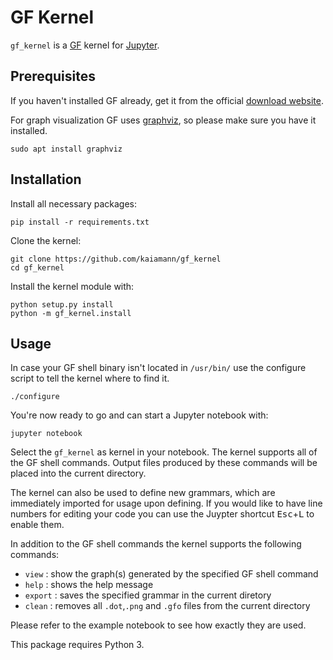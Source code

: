 GF Kernel
===========

`gf_kernel` is a [GF](https://www.grammaticalframework.org/) kernel for [Jupyter](https://jupyter.org/).

Prerequisites
-------------
If you haven't installed GF already, get it from the official [download website](https://www.grammaticalframework.org/download/index.html).


For graph visualization GF uses [graphviz](http://www.graphviz.org/), so please make sure you have it installed.
    
    sudo apt install graphviz

Installation
------------
Install all necessary packages:

    pip install -r requirements.txt

Clone the kernel:

    git clone https://github.com/kaiamann/gf_kernel
    cd gf_kernel

Install the kernel module with:

    python setup.py install
    python -m gf_kernel.install
    

Usage
-----
In case your GF shell binary isn't located in `/usr/bin/` use the configure script to tell the kernel where to find it.

    ./configure

You're now ready to go and can start a Jupyter notebook with:

    jupyter notebook

Select the `gf_kernel` as kernel in your notebook.
The kernel supports all of the GF shell commands.
Output files produced by these commands will be placed into the current directory.

The kernel can also be used to define new grammars, which are immediately imported for usage upon defining.
If you would like to have line numbers for editing your code you can use the Juypter shortcut <kbd>Esc</kbd>+<kbd>L</kbd> to enable them. 

In addition to the GF shell commands the kernel supports the following commands:
- `view` : show the graph(s) generated by the specified GF shell command
- `help` : shows the help message
- `export` : saves the specified grammar in the current diretory
- `clean` : removes all `.dot`,`.png` and `.gfo` files from the current directory

Please refer to the example notebook to see how exactly they are used.

This package requires Python 3.